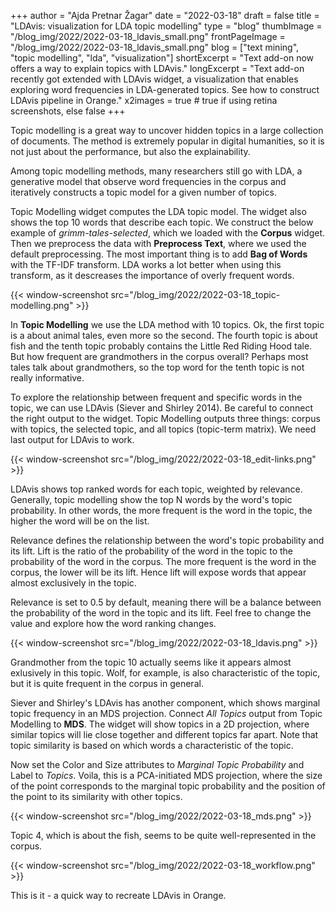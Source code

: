 +++
author = "Ajda Pretnar Žagar"
date = "2022-03-18"
draft = false
title = "LDAvis: visualization for LDA topic modelling"
type = "blog"
thumbImage = "/blog_img/2022/2022-03-18_ldavis_small.png"
frontPageImage = "/blog_img/2022/2022-03-18_ldavis_small.png"
blog = ["text mining", "topic modelling", "lda", "visualization"]
shortExcerpt = "Text add-on now offers a way to explain topics with LDAvis."
longExcerpt = "Text add-on recently got extended with LDAvis widget, a visualization that enables exploring word frequencies in LDA-generated topics. See how to construct LDAvis pipeline in Orange."
x2images = true  # true if using retina screenshots, else false
+++

Topic modelling is a great way to uncover hidden topics in a large collection of documents. The method is extremely popular in digital humanities, so it is not just about the performance, but also the explainability.

Among topic modelling methods, many researchers still go with LDA, a generative model that observe word frequencies in the corpus and iteratively constructs a topic model for a given number of topics.

Topic Modelling widget computes the LDA topic model. The widget also shows the top 10 words that describe each topic. We construct the below example of *grimm-tales-selected*, which we loaded with the **Corpus** widget. Then we preprocess the data with **Preprocess Text**, where we used the default preprocessing. The most important thing is to add **Bag of Words** with the TF-IDF transform. LDA works a lot better when using this transform, as it descreases the importance of overly frequent words.

{{< window-screenshot src="/blog_img/2022/2022-03-18_topic-modelling.png" >}}

In **Topic Modelling** we use the LDA method with 10 topics. Ok, the first topic is a about animal tales, even more so the second. The fourth topic is about fish and the tenth topic probably contains the Little Red Riding Hood tale. But how frequent are grandmothers in the corpus overall? Perhaps most tales talk about grandmothers, so the top word for the tenth topic is not really informative.

To explore the relationship between frequent and specific words in the topic, we can use LDAvis (Siever and Shirley 2014). Be careful to connect the right output to the widget. Topic Modelling outputs three things: corpus with topics, the selected topic, and all topics (topic-term matrix). We need last output for LDAvis to work.

{{< window-screenshot src="/blog_img/2022/2022-03-18_edit-links.png" >}}

LDAvis shows top ranked words for each topic, weighted by relevance. Generally, topic modelling show the top N words by the word's topic probability. In other words, the more frequent is the word in the topic, the higher the word will be on the list.

Relevance defines the relationship between the word's topic probability and its lift. Lift is the ratio of the probability of the word in the topic to the probability of the word in the corpus. The more frequent is the word in the corpus, the lower will be its lift. Hence lift will expose words that appear almost exclusively in the topic.

Relevance is set to 0.5 by default, meaning there will be a balance between the probability of the word in the topic and its lift. Feel free to change the value and explore how the word ranking changes.

{{< window-screenshot src="/blog_img/2022/2022-03-18_ldavis.png" >}}

Grandmother from the topic 10 actually seems like it appears almost exlusively in this topic. Wolf, for example, is also characteristic of the topic, but it is quite frequent in the corpus in general.

Siever and Shirley's LDAvis has another component, which shows marginal topic frequency in an MDS projection. Connect *All Topics* output from Topic Modelling to **MDS**. The widget will show topics in a 2D projection, where similar topics will lie close together and different topics far apart. Note that topic similarity is based on which words a characteristic of the topic.

Now set the Color and Size attributes to *Marginal Topic Probability* and Label to *Topics*. Voila, this is a PCA-initiated MDS projection, where the size of the point corresponds to the marginal topic probability and the position of the point to its similarity with other topics.

{{< window-screenshot src="/blog_img/2022/2022-03-18_mds.png" >}}

Topic 4, which is about the fish, seems to be quite well-represented in the corpus.

{{< window-screenshot src="/blog_img/2022/2022-03-18_workflow.png" >}}

This is it - a quick way to recreate LDAvis in Orange.

